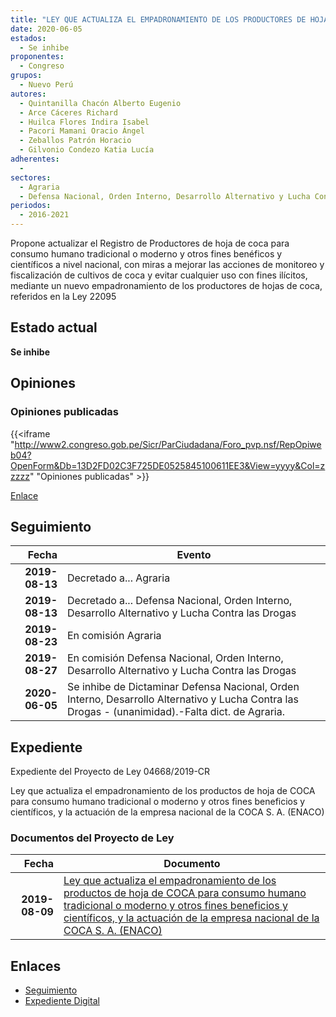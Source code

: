 ```yaml
---
title: "LEY QUE ACTUALIZA EL EMPADRONAMIENTO DE LOS PRODUCTORES DE HOJA DE COCA PARA CONSUMO HUMANO TRADICIONAL O MODERNO Y OTROS FINES BENÉFICOS Y CIENTÍFICOS, Y LA ACTUACIÓN DE LA EMPRESA NACIONAL DE LA COCA S.A. (ENACO)"
date: 2020-06-05
estados: 
  - Se inhibe
proponentes: 
  - Congreso
grupos: 
  - Nuevo Perú
autores: 
  - Quintanilla Chacón Alberto Eugenio
  - Arce Cáceres Richard
  - Huilca Flores Indira Isabel
  - Pacori Mamani Oracio Ángel
  - Zeballos Patrón Horacio
  - Gilvonio Condezo Katia Lucía
adherentes: 
  - 
sectores: 
  - Agraria
  - Defensa Nacional, Orden Interno, Desarrollo Alternativo y Lucha Contra las Drogas
periodos: 
  - 2016-2021
---
```


Propone actualizar el Registro de Productores de hoja de coca para consumo humano tradicional o moderno y otros fines benéficos y científicos a nivel nacional, con miras a mejorar las acciones de monitoreo y fiscalización de cultivos de coca y evitar cualquier uso con fines ilícitos, mediante un nuevo empadronamiento de los productores de hojas de coca, referidos en la Ley 22095


## Estado actual

**Se inhibe**

## Opiniones

### Opiniones publicadas

{{<iframe "http://www2.congreso.gob.pe/Sicr/ParCiudadana/Foro_pvp.nsf/RepOpiweb04?OpenForm&Db=13D2FD02C3F725DE0525845100611EE3&View=yyyy&Col=zzzzz" "Opiniones publicadas" >}}

[Enlace](http://www2.congreso.gob.pe/Sicr/ParCiudadana/Foro_pvp.nsf/RepOpiweb04?OpenForm&Db=13D2FD02C3F725DE0525845100611EE3&View=yyyy&Col=zzzzz)

## Seguimiento

| Fecha | Evento |
|------:|--------|
| **2019-08-13** | Decretado a... Agraria|
| **2019-08-13** | Decretado a... Defensa Nacional, Orden Interno, Desarrollo Alternativo y Lucha Contra las Drogas|
| **2019-08-23** | En comisión Agraria|
| **2019-08-27** | En comisión Defensa Nacional, Orden Interno, Desarrollo Alternativo y Lucha Contra las Drogas|
| **2020-06-05** | Se inhibe de Dictaminar Defensa Nacional, Orden Interno, Desarrollo Alternativo y Lucha Contra las Drogas - (unanimidad).-Falta dict. de Agraria.|


## Expediente

Expediente del Proyecto de Ley 04668/2019-CR

Ley que actualiza el empadronamiento de los productos de hoja de COCA para consumo humano tradicional o moderno y otros fines beneficios y científicos, y la actuación de la empresa nacional de la COCA S. A. (ENACO)


### Documentos del Proyecto de Ley

| Fecha | Documento |
|------:|--------|
| **2019-08-09** | [Ley que actualiza el empadronamiento de los productos de hoja de COCA para consumo humano tradicional o moderno y otros fines beneficios y científicos, y la actuación de la empresa nacional de la COCA S. A. (ENACO)](http://www.leyes.congreso.gob.pe/Documentos/2016_2021/Proyectos_de_Ley_y_de_Resoluciones_Legislativas/PL0466820190809.pdf) |

## Enlaces 

- [Seguimiento](http://www2.congreso.gob.pe/Sicr/TraDocEstProc/CLProLey2016.nsf/f7fff46988ca05b1052578e100829cc7/0934140673f4242205258451006d9060?OpenDocument)
- [Expediente Digital](http://www2.congreso.gob.pe/Sicr/TraDocEstProc/CLProLey2016.nsf/f7fff46988ca05b1052578e100829cc7/0934140673f4242205258451006d9060?OpenDocument&Click=05257FB7005EB655.eb71d0cf91d8294e05256cdf006b5706/$Body/0.1C6C)
